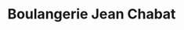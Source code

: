 ---
title: "Boulangerie Jean Chabat"
url: /serres-castet/boulangerie-jean-chabat/
shop: Bäckerei
---